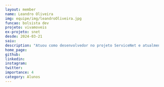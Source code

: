 ```yaml
---
layout: member
name: Leandro Oliveira
img: equipe/img/leandroOliveira.jpg
funcao: bolsista dev
projeto: vivamoveis
ex-projeto: snet
desde: 2024-03-21
saiu: 
description: "Atuou como desenvolvedor no projeto ServiceNet e atualmente atua como desenvolvedor full-stack no projeto VivaMóveis.com"
home_page: 
github: 
linkedin: 
instagram: 
twitter: 
importance: 4
category: Alunos
---
```

